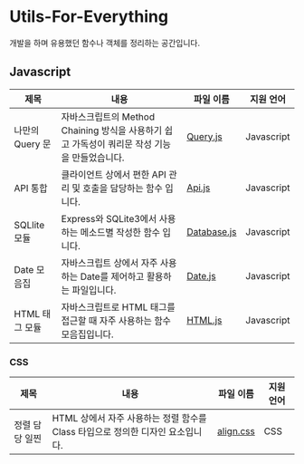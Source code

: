 # Utils-For-Everything

개발을 하며 유용했던 함수나 객체를 정리하는 공간입니다.

## Javascript

| 제목            | 내용                                                                                          | 파일 이름                                                                                             | 지원 언어  |
| --------------- | --------------------------------------------------------------------------------------------- | ----------------------------------------------------------------------------------------------------- | ---------- |
| 나만의 Query 문 | 자바스크립트의 Method Chaining 방식을 사용하기 쉽고 가독성이 쿼리문 작성 기능을 만들었습니다. | [Query.js](https://github.com/Pure-Sprinter/Utils-For-Everything/blob/main/javascript/Query.js)       | Javascript |
| API 통합        | 클라이언트 상에서 편한 API 관리 및 호출을 담당하는 함수 입니다.                               | [Api.js](https://github.com/Pure-Sprinter/Utils-For-Everything/blob/main/javascript/Api.js)           | Javascript |
| SQLlite 모듈    | Express와 SQLite3에서 사용하는 메소드별 작성한 함수 입니다.                                   | [Database.js](https://github.com/Pure-Sprinter/Utils-For-Everything/blob/main/javascript/Database.js) | Javascript |
| Date 모음집     | 자바스크립트 상에서 자주 사용하는 Date를 제어하고 활용하는 파일입니다.                        | [Date.js](https://github.com/Pure-Sprinter/Utils-For-Everything/blob/main/javascript/Date.js)         | Javascript |
| HTML 태그 모듈  | 자바스크립트로 HTML 태그를 접근할 때 자주 사용하는 함수 모음집입니다.                         | [HTML.js](https://github.com/Pure-Sprinter/Utils-For-Everything/blob/main/javascript/HTML.js)                                                                                               | Javascript |

### CSS

| 제목           | 내용                                                                           | 파일 이름                                                                                  | 지원 언어 |
| -------------- | ------------------------------------------------------------------------------ | ------------------------------------------------------------------------------------------ | --------- |
| 정렬 담당 일찐 | HTML 상에서 자주 사용하는 정렬 함수를 Class 타입으로 정의한 디자인 요소입니다. | [align.css](https://github.com/Pure-Sprinter/Utils-For-Everything/blob/main/css/align.css) | CSS       |

